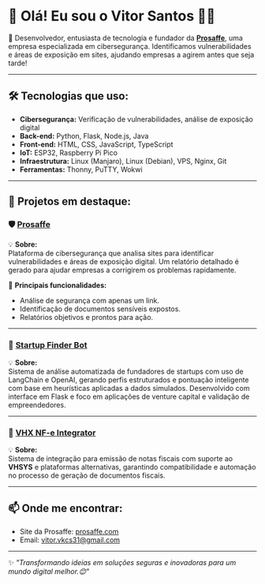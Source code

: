 # 👋 Olá! Eu sou o Vitor Santos 👨‍💻

🚀 Desenvolvedor, entusiasta de tecnologia e fundador da [**Prosaffe**](https://prosaffe.com), uma empresa especializada em cibersegurança. Identificamos vulnerabilidades e áreas de exposição em sites, ajudando empresas a agirem antes que seja tarde!

---

## 🛠️ Tecnologias que uso:
- **Cibersegurança:** Verificação de vulnerabilidades, análise de exposição digital
- **Back-end:** Python, Flask, Node.js, Java
- **Front-end:** HTML, CSS, JavaScript, TypeScript
- **IoT:** ESP32, Raspberry Pi Pico
- **Infraestrutura:** Linux (Manjaro), Linux (Debian), VPS, Nginx, Git
- **Ferramentas:** Thonny, PuTTY, Wokwi

---

## 🌟 Projetos em destaque:
### 🛡️ [Prosaffe](https://prosaffe.com)  
💡 **Sobre:**  
Plataforma de cibersegurança que analisa sites para identificar vulnerabilidades e áreas de exposição digital. Um relatório detalhado é gerado para ajudar empresas a corrigirem os problemas rapidamente.

📌 **Principais funcionalidades:**
- Análise de segurança com apenas um link.
- Identificação de documentos sensíveis expostos.
- Relatórios objetivos e prontos para ação.

---

### 🤖 [Startup Finder Bot](https://github.com/vkcs404/startup-finder)  
💡 **Sobre:**  
Sistema de análise automatizada de fundadores de startups com uso de LangChain e OpenAI, gerando perfis estruturados e pontuação inteligente com base em heurísticas aplicadas a dados simulados. Desenvolvido com interface em Flask e foco em aplicações de venture capital e validação de empreendedores.

---

### 🔐 [VHX NF-e Integrator](https://github.com/vkcs404/vhx-nfe-integrator)  
💡 **Sobre:**  
Sistema de integração para emissão de notas fiscais com suporte ao **VHSYS** e plataformas alternativas, garantindo compatibilidade e automação no processo de geração de documentos fiscais.

---


## 📫 Onde me encontrar:
- Site da Prosaffe: [prosaffe.com](https://prosaffe.com)
- Email: [vitor.vkcs31@gmail.com](mailto:vitor.vkcs31@gmail.com)

---

✨ _"Transformando ideias em soluções seguras e inovadoras para um mundo digital melhor.😊"_  
